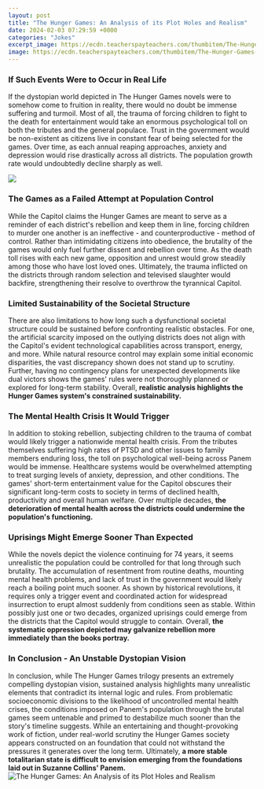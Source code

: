 ```yaml
---
layout: post
title: "The Hunger Games: An Analysis of its Plot Holes and Realism"
date: 2024-02-03 07:29:59 +0000
categories: "Jokes"
excerpt_image: https://ecdn.teacherspayteachers.com/thumbitem/The-Hunger-Games-by-Suzanne-Collins-Interactive-Notebook-Plot-Diagram-Puzzle-1657605440/original-1650417-4.jpg
image: https://ecdn.teacherspayteachers.com/thumbitem/The-Hunger-Games-by-Suzanne-Collins-Interactive-Notebook-Plot-Diagram-Puzzle-1657605440/original-1650417-4.jpg
---
```


### If Such Events Were to Occur in Real Life
If the dystopian world depicted in The Hunger Games novels were to somehow come to fruition in reality, there would no doubt be immense suffering and turmoil. Most of all, the trauma of forcing children to fight to the death for entertainment would take an enormous psychological toll on both the tributes and the general populace. Trust in the government would be non-existent as citizens live in constant fear of being selected for the games. Over time, as each annual reaping approaches, anxiety and depression would rise drastically across all districts. The population growth rate would undoubtedly decline sharply as well. 

![](https://ecdn.teacherspayteachers.com/thumbitem/Hunger-Games-Analysis-Essay-Themes-and-Symbols-1657510950/original-290940-4.jpg)
### The Games as a Failed Attempt at Population Control
While the Capitol claims the Hunger Games are meant to serve as a reminder of each district's rebellion and keep them in line, forcing children to murder one another is an ineffective - and counterproductive - method of control. Rather than intimidating citizens into obedience, the brutality of the games would only fuel further dissent and rebellion over time. As the death toll rises with each new game, opposition and unrest would grow steadily among those who have lost loved ones. Ultimately, the trauma inflicted on the districts through random selection and televised slaughter would backfire, strengthening their resolve to overthrow the tyrannical Capitol.
### Limited Sustainability of the Societal Structure
There are also limitations to how long such a dysfunctional societal structure could be sustained before confronting realistic obstacles. For one, the artificial scarcity imposed on the outlying districts does not align with the Capitol's evident technological capabilities across transport, energy, and more. While natural resource control may explain some initial economic disparities, the vast discrepancy shown does not stand up to scrutiny. Further, having no contingency plans for unexpected developments like dual victors shows the games' rules were not thoroughly planned or explored for long-term stability. Overall, **realistic analysis highlights the Hunger Games system's constrained sustainability.**
### The Mental Health Crisis It Would Trigger
In addition to stoking rebellion, subjecting children to the trauma of combat would likely trigger a nationwide mental health crisis. From the tributes themselves suffering high rates of PTSD and other issues to family members enduring loss, the toll on psychological well-being across Panem would be immense. Healthcare systems would be overwhelmed attempting to treat surging levels of anxiety, depression, and other conditions. The games' short-term entertainment value for the Capitol obscures their significant long-term costs to society in terms of declined health, productivity and overall human welfare. Over multiple decades, **the deterioration of mental health across the districts could undermine the population's functioning.**
### Uprisings Might Emerge Sooner Than Expected
While the novels depict the violence continuing for 74 years, it seems unrealistic the population could be controlled for that long through such brutality. The accumulation of resentment from routine deaths, mounting mental health problems, and lack of trust in the government would likely reach a boiling point much sooner. As shown by historical revolutions, it requires only a trigger event and coordinated action for widespread insurrection to erupt almost suddenly from conditions seen as stable. Within possibly just one or two decades, organized uprisings could emerge from the districts that the Capitol would struggle to contain. Overall, **the systematic oppression depicted may galvanize rebellion more immediately than the books portray.**
### In Conclusion - An Unstable Dystopian Vision
In conclusion, while The Hunger Games trilogy presents an extremely compelling dystopian vision, sustained analysis highlights many unrealistic elements that contradict its internal logic and rules. From problematic socioeconomic divisions to the likelihood of uncontrolled mental health crises, the conditions imposed on Panem's population through the brutal games seem untenable and primed to destabilize much sooner than the story's timeline suggests. While an entertaining and thought-provoking work of fiction, under real-world scrutiny the Hunger Games society appears constructed on an foundation that could not withstand the pressures it generates over the long term. Ultimately, **a more stable totalitarian state is difficult to envision emerging from the foundations laid out in Suzanne Collins' Panem.**
![The Hunger Games: An Analysis of its Plot Holes and Realism](https://ecdn.teacherspayteachers.com/thumbitem/The-Hunger-Games-by-Suzanne-Collins-Interactive-Notebook-Plot-Diagram-Puzzle-1657605440/original-1650417-4.jpg)